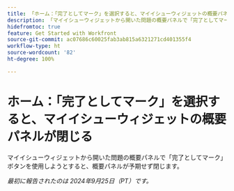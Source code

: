 ```yaml
---
title: 「ホーム：「完了としてマーク」を選択すると、マイイシューウィジェットの概要パネルが閉じる」
description: 「マイイシューウィジェットから開いた問題の概要パネルで「完了としてマーク」ボタンを使用しようとすると、概要パネルが予期せず閉じます。」
hidefromtoc: true
feature: Get Started with Workfront
source-git-commit: ac07686c60025fab3ab815a6321271cd401355f4
workflow-type: ht
source-wordcount: '82'
ht-degree: 100%

---
```



# ホーム：「完了としてマーク」を選択すると、マイイシューウィジェットの概要パネルが閉じる

マイイシューウィジェットから開いた問題の概要パネルで「完了としてマーク」ボタンを使用しようとすると、概要パネルが予期せず閉じます。

_最初に報告されたのは 2024年9月25日（PT）です。_
